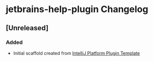 <!-- Keep a Changelog guide -> https://keepachangelog.com -->

# jetbrains-help-plugin Changelog

## [Unreleased]
### Added
- Initial scaffold created from [IntelliJ Platform Plugin Template](https://github.com/JetBrains/intellij-platform-plugin-template)
